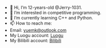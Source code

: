 - 👋 Hi, I’m 12-years-old @Jerry-1031.
- 👀 I’m interested in competitive programming.
- 🌱 I’m currently learning C++ and Python.
- 📫 How to reach me:
- Email: yuemk@outlook.com
- My Luogu account: [Luogu](https://www.luogu.com.cn/user/370726)
- My Bilibili account: [Bilibili](https://space.bilibili.com/2140627187)

<!---
Jerry-1031/Jerry-1031 is a ✨ special ✨ repository because its `README.md` (this file) appears on your GitHub profile.
You can click the Preview link to take a look at your changes.
--->
